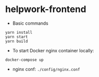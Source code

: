 # helpwork-frontend


* Basic commands
```
yarn install
yarn start
yarn build
```

* To start Docker nginx container locally:
```
docker-compose up
```

* nginx conf: `./config/nginx.conf`

